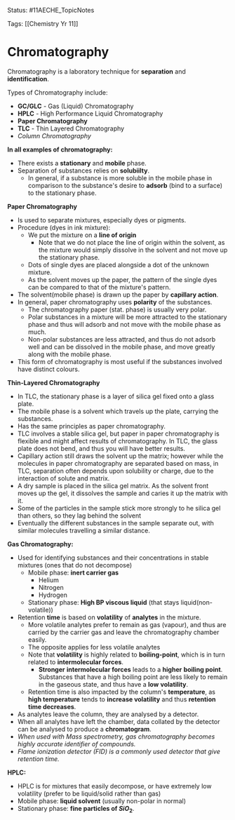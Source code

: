 Status: #11AECHE_TopicNotes 

Tags: [[Chemistry Yr 11]]

# Chromatography

Chromatography is a laboratory technique for **separation** and **identification**.

Types of Chromatography include:
- **GC/GLC** - Gas (Liquid) Chromatography
- **HPLC** - High Performance Liquid Chromatography
- **Paper Chromatography**
- **TLC** - Thin Layered Chromatography
- *Column Chromatography*

**In all examples of chromatography:**
- There exists a **stationary** and **mobile** phase.
- Separation of substances relies on **solubiilty**.
	- In general, if a substance is more soluble in the mobile phase in comparison to the substance's desire to **adsorb** (bind to a surface) to the stationary phase.

**Paper Chromatography**
- Is used to separate mixtures, especially dyes or pigments.
- Procedure (dyes in ink mixture):
	- We put the mixture on a **line of origin**
		- Note that we do not place the line of origin within the solvent, as the mixture would simply dissolve in the solvent and not move up the stationary phase.
	- Dots of single dyes are placed alongside a dot of the unknown mixture.
	- As the solvent moves up the paper, the pattern of the single dyes can be compared to that of the mixture's pattern.
- The solvent(mobile phase) is drawn up the paper by **capillary action**.
- In general, paper chromatography uses **polarity** of the substances.
	- The chromatography paper (stat. phase) is usually very polar.
	- Polar substances in a mixture will be more attracted to the stationary phase and thus will adsorb and not move with the mobile phase as much.
	- Non-polar substances are less attracted, and thus do not adsorb well and can be dissolved in the mobile phase, and move greatly along with the mobile phase.
- This form of chromatography is most useful if the substances involved have distinct colours.

**Thin-Layered Chromatography**
- In TLC, the stationary phase is a layer of silica gel fixed onto a glass plate.
- The mobile phase is a solvent which travels up the plate, carrying the substances.
- Has the same principles as paper chromatography.
- TLC involves a stable silica gel, but paper in paper chromatography is flexible and might affect results of chromatography. In TLC, the glass plate does not bend, and thus you will have better results.
- Capillary action still draws the solvent up the matrix; however while the molecules in paper chromatography are separated based on mass, in TLC, separation often depends upon solubility or charge, due to the interaction of solute and matrix.
- A dry sample is placed in the silica gel matrix. As the solvent front moves up the gel, it dissolves the sample and caries it up the matrix with it.
- Some of the particles in the sample stick more strongly to he silica gel than others, so they lag behind the solvent
- Eventually the different substances in the sample separate out, with similar molecules travelling a similar distance.

**Gas Chromatography:**
- Used for identifying substances and their concentrations in stable mixtures (ones that do not decompose)
	- Mobile phase: **inert carrier gas**
		- Helium
		- Nitrogen
		- Hydrogen
	- Stationary phase: **High BP viscous liquid** (that stays liquid(non-volatile))
- Retention **time** is based on **volatility** of **analytes** in the mixture.
	- More volatile analytes prefer to remain as gas (vapour), and thus are carried by the carrier gas and leave the chromatography chamber easily.
	- The opposite applies for less volatile analytes
	- Note that **volatility** is highly related to **boiling-point**, which is in turn related to **intermolecular forces**.
		- **Stronger** **intermolecular forces** leads to a **higher** **boiling point**. Substances that have a high boiling point are less likely to remain in the gaseous state, and thus have a **low** **volatility**.
	- Retention time is also impacted by the column's **temperature**, as **high temperature** tends to **increase volatility** and thus **retention time decreases**.
- As analytes leave the column, they are analysed by a detector.
- When all analytes have left the chamber, data collated by the detector can be analysed to produce a **chromatogram**.
- *When used with Mass spectrometry, gas chromatography becomes highly accurate identifier of compounds.*
- *Flame ionization detector (FID) is a commonly used detector that give retention time.*

**HPLC:**
- HPLC is for mixtures that easily decompose, or have extremely low volatility (prefer to be liquid/solid rather than gas)
- Mobile phase: **liquid solvent** (usually non-polar in normal)
- Stationary phase: **fine particles of $SiO_2$**.